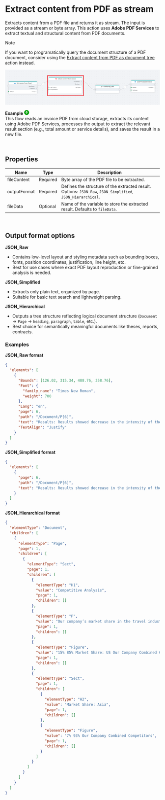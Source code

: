 # Extract content from PDF as stream


Extracts content from a PDF file and returns it as stream.
The input is provided as a stream or byte array. This action uses **Adobe PDF Services** to extract textual and structural content from PDF documents.

>[!NOTE]
>If you want to programatically query the document structure of a PDF document, consider using the [Extract content from PDF as document tree](./extract-content-from-pdf-as-object-tree.md) action instead.

![img](../../../../images/flow/extract-content-from-pdf-as-stream.png)

**Example** ![img](../../../../images/strz.jpg)  
This flow reads an invoice PDF from cloud storage, extracts its content using Adobe PDF Services, processes the output to extract the relevant result section (e.g., total amount or service details), and saves the result in a new file.

<br/>

## Properties

| Name            | Type     | Description                                                                 |
|-----------------|----------|-----------------------------------------------------------------------------|
| fileContent   | Required   | Byte array of the PDF file to be extracted.     |
| outputFormat  | Required   | Defines the structure of the extracted result. Options: `JSON_Raw`, `JSON_Simplified`, `JSON_Hierarchical`. |
| fileData      | Optional   | Name of the variable to store the extracted result. Defaults to `fileData`. |

<br/>

## Output format options

**JSON_Raw**
- Contains low-level layout and styling metadata such as bounding boxes, fonts, position coordinates, justification, line height, etc.
- Best for use cases where exact PDF layout reproduction or fine-grained analysis is needed.

**JSON_Simplified**
- Extracts only plain text, organized by page.
- Suitable for basic text search and lightweight parsing.

**JSON_Hierarchical**
- Outputs a tree structure reflecting logical document structure (`Document` -> `Page` -> `heading`, `paragraph`, `table`, etc.).
- Best choice for semantically meaningful documents like theses, reports, contracts.

### Examples

**JSON_Raw format**

```json
{
  "elements": [
    {
      "Bounds": [126.02, 315.34, 488.76, 358.76],
      "Font": {
        "family_name": "Times New Roman",
        "weight": 700
      },
      "Lang": "en",
      "page": 6,
      "path": "/Document/P[6]",
      "text": "Results: Results showed decrease in the intensity of the symptoms of Attention-Deficit/Hyperactivity Disorder...",
      "TextAlign": "Justify"
    }
  ]
}
```

**JSON_Simplified format**

```json
{
  "elements": [
    {
      "page": 6,
      "path": "/Document/P[6]",
      "text": "Results: Results showed decrease in the intensity of the symptoms of Attention-Deficit/Hyperactivity Disorder..."
    }
  ]
}
```

**JSON_Hierarchical format**

```json
{
  "elementType": "Document",
  "children": [    
    {
      "elementType": "Page",
      "page": 1,
      "children": [        
        {
          "elementType": "Sect",
          "page": 1,
          "children": [
            {
              "elementType": "H1",
              "value": "Competitive Analysis",
              "page": 1,
              "children": []
            },
            {
              "elementType": "P",
              "value": "Our company’s market share in the travel industry has been steadily increasing since the introduction of our company in 2011, and currently hovers around approximately 15% of US sales, 10% of European sales, and 7% of Asian sales. We do believe, however, that increased marketing efforts are needed to maintain this growth, due to ever-increasing competition from other travel brands.",
              "page": 1,
              "children": []
            },
            {
              "elementType": "Figure",
              "value": "15% 85% Market Share: US Our Company Combined Competitors 10% 90% Market Share: Europe Our Company Combined Competitors",
              "page": 1,
              "children": []
            },
            {
              "elementType": "Sect",
              "page": 1,
              "children": [
                {
                  "elementType": "H2",
                  "value": "Market Share: Asia",
                  "page": 1,
                  "children": []
                },
                {
                  "elementType": "Figure",
                  "value": "7% 93% Our Company Combined Competitors",
                  "page": 1,
                  "children": []
                }
              ]
            }
          ]
        }
      ]
    }    
  ]
}
```


